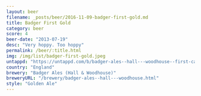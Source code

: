 ```yaml
---
layout: beer
filename: _posts/beer/2016-11-09-badger-first-gold.md
title: Badger First Gold
category: beer
score: 4
beer-date: "2013-07-19"
desc: "Very hoppy. Too hoppy"
permalink: /beer/:title.html
img: /img/list/badger-first-gold.jpeg
untappd: "https://untappd.com/b/badger-ales--hall---woodhouse--first-call--first-gold/9722"
country: "England"
brewery: "Badger Ales (Hall & Woodhouse)"
breweryURL: "/brewery/badger-ales--hall---woodhouse.html"
style: "Golden Ale"
---
```

